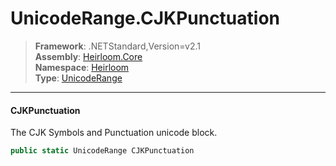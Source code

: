 # UnicodeRange.CJKPunctuation

> **Framework**: .NETStandard,Version=v2.1  
> **Assembly**: [Heirloom.Core][0]  
> **Namespace**: [Heirloom][0]  
> **Type**: [UnicodeRange][1]  

--------------------------------------------------------------------------------

#### CJKPunctuation

The CJK Symbols and Punctuation unicode block.

```cs
public static UnicodeRange CJKPunctuation
```

[0]: ../Heirloom.Core.md
[1]: Heirloom.UnicodeRange.md
